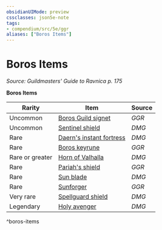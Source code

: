 ```yaml
---
obsidianUIMode: preview
cssclasses: json5e-note
tags:
- compendium/src/5e/ggr
aliases: ["Boros Items"]
---
```

# Boros Items
*Source: Guildmasters' Guide to Ravnica p. 175* 

**Boros Items**

| Rarity | Item | Source |
|--------|------|--------|
| Uncommon | [Boros Guild signet](Mechanics/items/boros-guild-signet-ggr.md) | *GGR* |
| Uncommon | [Sentinel shield](Mechanics/items/sentinel-shield.md) | *DMG* |
| Rare | [Daern's instant fortress](Mechanics/items/daerns-instant-fortress.md) | *DMG* |
| Rare | [Boros keyrune](Mechanics/items/boros-keyrune-ggr.md) | *GGR* |
| Rare or greater | [Horn of Valhalla](Mechanics/items/horn-of-valhalla-dmg.md) | *DMG* |
| Rare | [Pariah's shield](Mechanics/items/pariahs-shield-ggr.md) | *GGR* |
| Rare | [Sun blade](Mechanics/items/sun-blade.md) | *DMG* |
| Rare | [Sunforger](Mechanics/items/sunforger-ggr.md) | *GGR* |
| Very rare | [Spellguard shield](Mechanics/items/spellguard-shield.md) | *DMG* |
| Legendary | [Holy avenger](Mechanics/items/holy-avenger.md) | *DMG* |
^boros-items